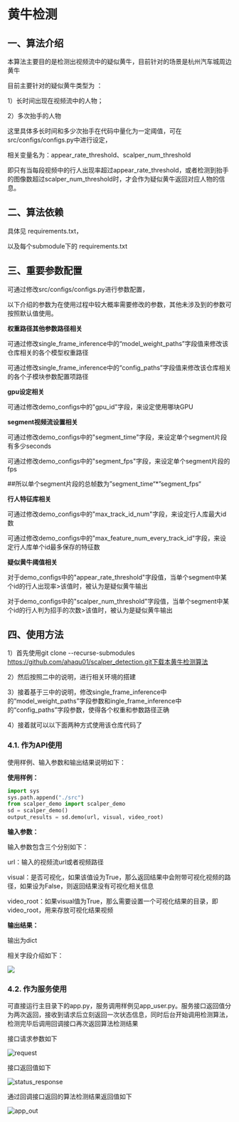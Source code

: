 # 黄牛检测

## 一、算法介绍

本算法主要目的是检测出视频流中的疑似黄牛，目前针对的场景是杭州汽车城周边黄牛

目前主要针对的疑似黄牛类型为 ：

1）长时间出现在视频流中的人物；

2）多次抬手的人物

这里具体多长时间和多少次抬手在代码中量化为一定阈值，可在src/configs/configs.py中进行设定，

相关变量名为：appear_rate_threshold、scalper_num_threshold

即只有当每段视频中的行人出现率超过appear_rate_threshold，或者检测到抬手的图像数超过scalper_num_threshold时，才会作为疑似黄牛返回对应人物的信息。

## 二、算法依赖

具体见 requirements.txt，

以及每个submodule下的 requirements.txt

## 三、重要参数配置

可通过修改src/configs/configs.py进行参数配置，

以下介绍的参数为在使用过程中较大概率需要修改的参数，其他未涉及到的参数可按照默认值使用。

**权重路径其他参数路径相关**

可通过修改single_frame_inference中的“model_weight_paths”字段值来修改该仓库相关的各个模型权重路径

可通过修改single_frame_inference中的“config_paths”字段值来修改该仓库相关的各个子模块参数配置项路径

**gpu设定相关**

可通过修改demo_configs中的"gpu_id"字段，来设定使用哪块GPU

**segment视频流设置相关**

可通过修改demo_configs中的"segment_time"字段，来设定单个segment片段有多少seconds

可通过修改demo_configs中的"segment_fps"字段，来设定单个segment片段的fps

##所以单个segment片段的总帧数为”segment_time“*”segment_fps“

**行人特征库相关**

可通过修改demo_configs中的"max_track_id_num"字段，来设定行人库最大id数

可通过修改demo_configs中的"max_feature_num_every_track_id"字段，来设定行人库单个id最多保存的特征数

**疑似黄牛阈值相关**

对于demo_configs中的"appear_rate_threshold"字段值，当单个segment中某个id的行人出现率>该值时，被认为是疑似黄牛输出

对于demo_configs中的"scalper_num_threshold"字段值，当单个segment中某个id的行人判为招手的次数>该值时，被认为是疑似黄牛输出

## 四、使用方法

1）首先使用git clone --recurse-submodules https://github.com/ahaqu01/scalper_detection.git下载本黄牛检测算法

2）然后按照二中的说明，进行相关环境的搭建

3）接着基于三中的说明，修改single_frame_inference中的“model_weight_paths”字段参数和ingle_frame_inference中的“config_paths”字段参数，使得各个权重和参数路径正确

4）接着就可以以下面两种方式使用该仓库代码了

### 4.1. 作为API使用

使用样例、输入参数和输出结果说明如下：

**使用样例：**

```python
import sys
sys.path.append("./src")
from scalper_demo import scalper_demo
sd = scalper_demo()
output_results = sd.demo(url, visual, video_root)
```

**输入参数：**

输入参数包含三个分别如下：

url：输入的视频流url或者视频路径

visual：是否可视化，如果该值设为True，那么返回结果中会附带可视化视频的路径，如果设为False，则返回结果没有可视化相关信息

video_root：如果visual值为True，那么需要设置一个可视化结果的目录，即video_root，用来存放可视化结果视频

**输出结果：**

输出为dict

相关字段介绍如下：

![](https://raw.githubusercontent.com/ahaqu01/scalper_detection/main/images/api_out.png)

### 4.2. 作为服务使用

可直接运行主目录下的app.py，服务调用样例见app_user.py。服务接口返回值分为两次返回，接收到请求后立刻返回一次状态信息，同时后台开始调用检测算法，检测完毕后调用回调接口再次返回算法检测结果

接口请求参数如下

![request](images/request.png)

接口返回值如下

![status_response](images/status_response.png)

通过回调接口返回的算法检测结果返回值如下

![app_out](images/app_out.png)

